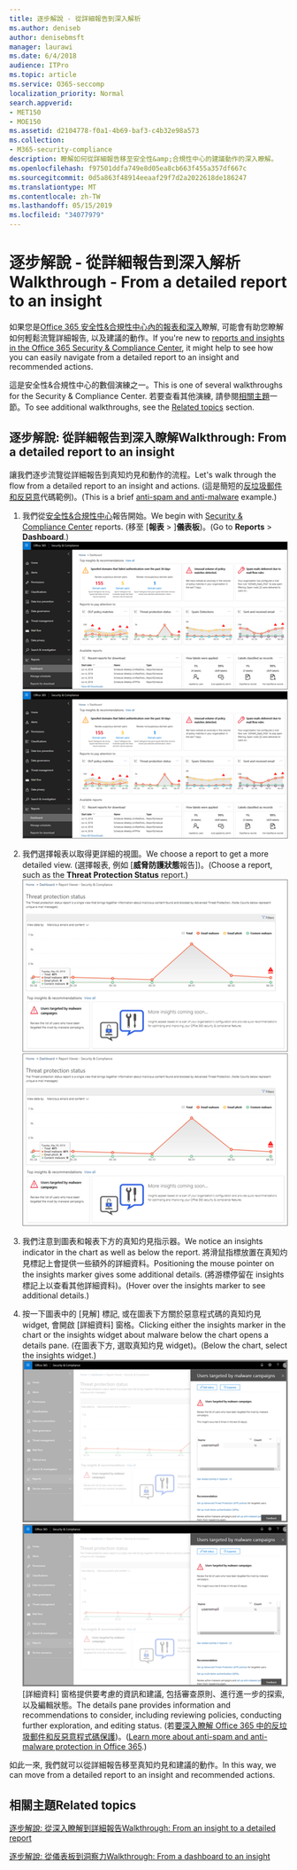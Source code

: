 ```yaml
---
title: 逐步解說 - 從詳細報告到深入解析
ms.author: deniseb
author: denisebmsft
manager: laurawi
ms.date: 6/4/2018
audience: ITPro
ms.topic: article
ms.service: O365-seccomp
localization_priority: Normal
search.appverid:
- MET150
- MOE150
ms.assetid: d2104778-f0a1-4b69-baf3-c4b32e98a573
ms.collection:
- M365-security-compliance
description: 瞭解如何從詳細報告移至安全性&amp;合規性中心的建議動作的深入瞭解。
ms.openlocfilehash: f97501ddfa749e8d05ea8cb663f455a357df667c
ms.sourcegitcommit: 0d5a863f48914eeaaf29f7d2a2022618de186247
ms.translationtype: MT
ms.contentlocale: zh-TW
ms.lasthandoff: 05/15/2019
ms.locfileid: "34077979"
---
```

# <a name="walkthrough---from-a-detailed-report-to-an-insight"></a><span data-ttu-id="595b3-103">逐步解說 - 從詳細報告到深入解析</span><span class="sxs-lookup"><span data-stu-id="595b3-103">Walkthrough - From a detailed report to an insight</span></span>

<span data-ttu-id="595b3-104">如果您是[Office 365 安全性&amp;合規性中心內的報表和深入](reports-and-insights-in-security-and-compliance.md)瞭解, 可能會有助您瞭解如何輕鬆流覽詳細報告, 以及建議的動作。</span><span class="sxs-lookup"><span data-stu-id="595b3-104">If you're new to [reports and insights in the Office 365 Security &amp; Compliance Center](reports-and-insights-in-security-and-compliance.md), it might help to see how you can easily navigate from a detailed report to an insight and recommended actions.</span></span> 
  
<span data-ttu-id="595b3-105">這是安全性&amp;合規性中心的數個演練之一。</span><span class="sxs-lookup"><span data-stu-id="595b3-105">This is one of several walkthroughs for the Security &amp; Compliance Center.</span></span> <span data-ttu-id="595b3-106">若要查看其他演練, 請參閱[相關主題](#related-topics)一節。</span><span class="sxs-lookup"><span data-stu-id="595b3-106">To see additional walkthroughs, see the [Related topics](#related-topics) section.</span></span> 
  
## <a name="walkthrough-from-a-detailed-report-to-an-insight"></a><span data-ttu-id="595b3-107">逐步解說: 從詳細報告到深入瞭解</span><span class="sxs-lookup"><span data-stu-id="595b3-107">Walkthrough: From a detailed report to an insight</span></span>

<span data-ttu-id="595b3-108">讓我們逐步流覽從詳細報告到真知灼見和動作的流程。</span><span class="sxs-lookup"><span data-stu-id="595b3-108">Let's walk through the flow from a detailed report to an insight and actions.</span></span> <span data-ttu-id="595b3-109">(這是簡短的[反垃圾郵件和反惡意](anti-spam-and-anti-malware-protection.md)代碼範例)。</span><span class="sxs-lookup"><span data-stu-id="595b3-109">(This is a brief [anti-spam and anti-malware](anti-spam-and-anti-malware-protection.md) example.)</span></span> 
  
1. <span data-ttu-id="595b3-110">我們從[安全性&amp;合規性中心](https://protection.office.com)報告開始。</span><span class="sxs-lookup"><span data-stu-id="595b3-110">We begin with [Security &amp; Compliance Center](https://protection.office.com) reports.</span></span> <span data-ttu-id="595b3-111">(移至 [**報表** \> ]**儀表板**)。</span><span class="sxs-lookup"><span data-stu-id="595b3-111">(Go to **Reports** \> **Dashboard**.)</span></span> <br/><span data-ttu-id="595b3-112">![在安全性&amp;與合規性中心中, 移\>至 [報告] 儀表板](media/68f3bb7c-b4f7-4cca-904b-478643a93c94.png)</span><span class="sxs-lookup"><span data-stu-id="595b3-112">![In the Security &amp; Compliance Center, go to Reports \> Dashboard](media/68f3bb7c-b4f7-4cca-904b-478643a93c94.png)</span></span>
  
2. <span data-ttu-id="595b3-113">我們選擇報表以取得更詳細的視圖。</span><span class="sxs-lookup"><span data-stu-id="595b3-113">We choose a report to get a more detailed view.</span></span> <span data-ttu-id="595b3-114">(選擇報表, 例如 [**威脅防護狀態**報告])。</span><span class="sxs-lookup"><span data-stu-id="595b3-114">(Choose a report, such as the **Threat Protection Status** report.)</span></span><br/><span data-ttu-id="595b3-115">![顯示洞察力的威脅防護狀態報表](media/f47d7dbd-816a-47ba-b8db-53919fbed192.png)</span><span class="sxs-lookup"><span data-stu-id="595b3-115">![Threat Protection Status report showing insights](media/f47d7dbd-816a-47ba-b8db-53919fbed192.png)</span></span>
  
3. <span data-ttu-id="595b3-116">我們注意到圖表和報表下方的真知灼見指示器。</span><span class="sxs-lookup"><span data-stu-id="595b3-116">We notice an insights indicator in the chart as well as below the report.</span></span> <span data-ttu-id="595b3-117">將滑鼠指標放置在真知灼見標記上會提供一些額外的詳細資料。</span><span class="sxs-lookup"><span data-stu-id="595b3-117">Positioning the mouse pointer on the insights marker gives some additional details.</span></span> <span data-ttu-id="595b3-118">(將游標停留在 insights 標記上以查看其他詳細資料)。</span><span class="sxs-lookup"><span data-stu-id="595b3-118">(Hover over the insights marker to see additional details.)</span></span>
    
4. <span data-ttu-id="595b3-119">按一下圖表中的 [見解] 標記, 或在圖表下方關於惡意程式碼的真知灼見 widget, 會開啟 [詳細資料] 窗格。</span><span class="sxs-lookup"><span data-stu-id="595b3-119">Clicking either the insights marker in the chart or the insights widget about malware below the chart opens a details pane.</span></span> <span data-ttu-id="595b3-120">(在圖表下方, 選取真知灼見 widget)。</span><span class="sxs-lookup"><span data-stu-id="595b3-120">(Below the chart, select the insights widget.)</span></span><br/><span data-ttu-id="595b3-121">![惡意程式碼的深入瞭解詳細資料](media/2c8bccc5-ca4e-4bb9-ad4c-55fcee0535b7.png)</span><span class="sxs-lookup"><span data-stu-id="595b3-121">![Details for insights about malware](media/2c8bccc5-ca4e-4bb9-ad4c-55fcee0535b7.png)</span></span><br/><span data-ttu-id="595b3-122">[詳細資料] 窗格提供要考慮的資訊和建議, 包括審查原則、進行進一步的探索, 以及編輯狀態。</span><span class="sxs-lookup"><span data-stu-id="595b3-122">The details pane provides information and recommendations to consider, including reviewing policies, conducting further exploration, and editing status.</span></span> <span data-ttu-id="595b3-123">(若[要深入瞭解 Office 365 中的反垃圾郵件和反惡意程式碼保護](anti-spam-and-anti-malware-protection.md))。</span><span class="sxs-lookup"><span data-stu-id="595b3-123">([Learn more about anti-spam and anti-malware protection in Office 365](anti-spam-and-anti-malware-protection.md).)</span></span>
    
<span data-ttu-id="595b3-124">如此一來, 我們就可以從詳細報告移至真知灼見和建議的動作。</span><span class="sxs-lookup"><span data-stu-id="595b3-124">In this way, we can move from a detailed report to an insight and recommended actions.</span></span> 
  
## <a name="related-topics"></a><span data-ttu-id="595b3-125">相關主題</span><span class="sxs-lookup"><span data-stu-id="595b3-125">Related topics</span></span>

[<span data-ttu-id="595b3-126">逐步解說: 從深入瞭解到詳細報告</span><span class="sxs-lookup"><span data-stu-id="595b3-126">Walkthrough: From an insight to a detailed report</span></span>](from-an-insight-to-a-detailed-report.md)
  
[<span data-ttu-id="595b3-127">逐步解說: 從儀表板到洞察力</span><span class="sxs-lookup"><span data-stu-id="595b3-127">Walkthrough: From a dashboard to an insight</span></span>](from-a-dashboard-to-an-insight.md)
  

